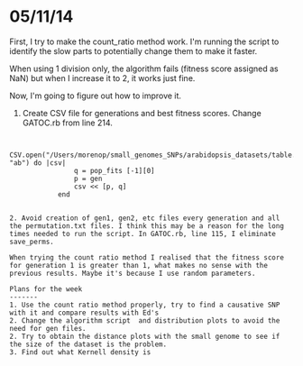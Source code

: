 05/11/14
===========

First, I try to make the count_ratio method work. I'm running the script to identify the slow parts to potentially change them to make it faster. 

When using 1 division only, the algorithm fails (fitness score assigned as NaN) but  when I increase it to 2, it works just fine. 

Now, I'm going to figure out how to improve it. 

1. Create CSV file for generations and best fitness scores. Change GATOC.rb from line 214.
```

			CSV.open("/Users/morenop/small_genomes_SNPs/arabidopsis_datasets/table.csv", "ab") do |csv|
				q = pop_fits [-1][0]
				p = gen
				csv << [p, q]
			end
			

2. Avoid creation of gen1, gen2, etc files every generation and all the permutation.txt files. I think this may be a reason for the long times needed to run the script. In GATOC.rb, line 115, I eliminate save_perms.  

When trying the count ratio method I realised that the fitness score for generation 1 is greater than 1, what makes no sense with the previous results. Maybe it's because I use random parameters. 

Plans for the week
-------
1. Use the count ratio method properly, try to find a causative SNP with it and compare results with Ed's
2. Change the algorithm script  and distribution plots to avoid the need for gen files. 
2. Try to obtain the distance plots with the small genome to see if the size of the dataset is the problem. 
3. Find out what Kernell density is
